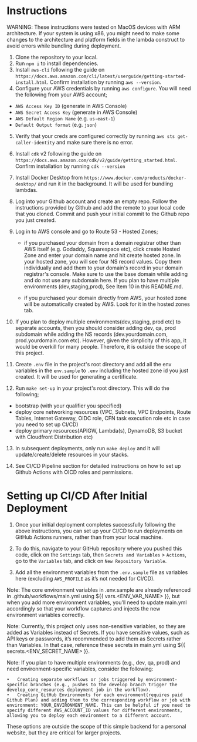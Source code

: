 # Instructions

WARNING: These instructions were tested on MacOS devices with ARM architecture. If your system is using x86, you might need to make some changes to the architecture and platform fields in the lambda construct to avoid errors while bundling during deployment.

1. Clone the repository to your local.
2. Run `npm i` to install dependencies.
3. Install `aws-cli` following the guide on `https://docs.aws.amazon.com/cli/latest/userguide/getting-started-install.html`. Confirm installation by running `aws --version`.
4. Configure your AWS credentials by running `aws configure`. You will need the following from your AWS account;

- `AWS Access Key ID` (generate in AWS Console)
- `AWS Secret Access Key` (generate in AWS Console)
- `AWS Default Region Name` (e.g. `us-east-1`)
- `Default Output format` (e.g. `json`)

5. Verify that your creds are configured correctly by running `aws sts get-caller-identity` and make sure there is no error.
6. Install `cdk` v2 following the guide on `https://docs.aws.amazon.com/cdk/v2/guide/getting_started.html`. Confirm installation by running `cdk --version`

7. Install Docker Desktop from `https://www.docker.com/products/docker-desktop/` and run it in the background. It will be used for bundling lambdas.

8. Log into your Github account and create an empty repo. Follow the instructions provided by Github and add the remote to your local code that you cloned. Commit and push your initial commit to the Github repo you just created.

9. Log in to AWS console and go to Route 53 - Hosted Zones;

   - if you purchased your domain from a domain registrar other than AWS itself (e.g. Godaddy, Squarespace etc), click create Hosted Zone and enter your domain name and hit create hosted zone. In your hosted zone, you will see four NS record values. Copy them individually and add them to your domain's record in your domain registrar's console. Make sure to use the base domain while adding and do not use any subdomain here. If you plan to have multiple environments (dev,staging,prod), See Item 10 in this README.md.

   - if you purchased your domain directly from AWS, your hosted zone will be automatically created by AWS. Look for it in the hosted zones tab.

10. If you plan to deploy multiple environments(dev,staging, prod etc) to seperate accounts, then you should consider adding dev, qa, prod subdomain while adding the NS records (dev.yourdomain.com, prod.yourdomain.com etc). However, given the simplicity of this app, it would be overkill for many people. Therefore, it is outside the scope of this project.

11. Create `.env` file in the project's root directory and add all the env variables in the `env.sample` to `.env` including the hosted zone id you just created. It will be used for generating a certificate.

12. Run `make set-up` in your project's root directory. This will do the following;

- bootstrap (with your qualifier you specified)
- deploy core networking resources (VPC, Subnets, VPC Endpoints, Route Tables, Internet Gateway, OIDC role, CFN task execution role etc in case you need to set up CI/CD)
- deploy primary resources(APIGW, Lambda(s), DynamoDB, S3 bucket with Cloudfront Distribution etc)

13. In subsequent deployments, only run `make deploy` and it will update/create/delete resources in your stacks.

14. See CI/CD Pipeline section for detailed instructions on how to set up Github Actions with OICD roles and permissions.

# Setting up CI/CD After Initial Deployment

1. Once your initial deployment completes successfully following the above instructions, you can set up your CI/CD to run deployments on GitHub Actions runners, rather than from your local machine.

2. To do this, navigate to your GitHub repository where you pushed this code, click on the `Settings` tab, then `Secrets and Variables` > `Actions`, go to the `Variables` tab, and click on `New Repository Variable`.

3. Add all the environment variables from the `.env.sample` file as variables here (excluding `AWS_PROFILE` as it’s not needed for CI/CD).

Note: The core environment variables in .env.sample are already referenced in .github/workflows/main.yml using ${{ vars.<ENV_VAR_NAME> }}, but when you add more environment variables, you’ll need to update main.yml accordingly so that your workflow captures and injects the new environment variables correctly.

Note: Currently, this project only uses non-sensitive variables, so they are added as Variables instead of Secrets. If you have sensitive values, such as API keys or passwords, it’s recommended to add them as Secrets rather than Variables. In that case, reference these secrets in main.yml using ${{ secrets.<ENV_SECRET_NAME> }}.

Note: If you plan to have multiple environments (e.g., dev, qa, prod) and need environment-specific variables, consider the following:

    •	Creating separate workflows or jobs triggered by environment-specific branches (e.g., pushes to the develop branch trigger the develop_core_resources deployment job in the workflow).
    •	Creating GitHub Environments for each environment(requires paid Github Plan) and adding them to the corresponding workflow or job with environment: YOUR_ENVIRONMENT_NAME. This can be helpful if you need to specify different AWS_ACCOUNT_ID values for different environments, allowing you to deploy each environment to a different account.

These options are outside the scope of this simple backend for a personal website, but they are critical for larger projects.
